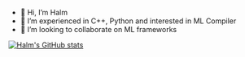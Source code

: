 - 👋 Hi, I’m Halm
- 👀 I’m experienced in C++, Python and interested in ML Compiler
- 💞️ I’m looking to collaborate on ML frameworks

[![Halm's GitHub stats](https://github-readme-stats.vercel.app/api?username=halm-zenger)](https://github.com/anuraghazra/github-readme-stats)

<!---
halm-zenger/halm-zenger is a ✨ special ✨ repository because its `README.md` (this file) appears on your GitHub profile.
You can click the Preview link to take a look at your changes.
--->
